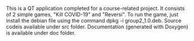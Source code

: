 This is a QT application completed for a course-related project. It consists of 2 simple games, "Kill COVID-19" and "Reversi". To run the game, just install the debian file using the command dpkg -i group2_1.0.deb.
Source codeis available under src folder.
Documentation (generated with Doxygen) is available under doc folder.
